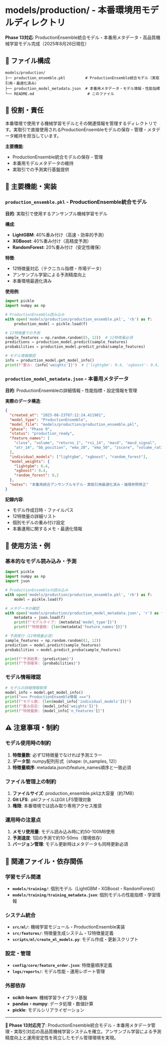 # models/production/ - 本番環境用モデルディレクトリ

**Phase 13対応**: ProductionEnsemble統合モデル・本番用メタデータ・高品質機械学習モデル完成（2025年8月26日現在）

## 📂 ファイル構成

```
models/production/
├── production_ensemble.pkl         # ProductionEnsemble統合モデル（実取引用・最適化済み）
├── production_model_metadata.json  # 本番用メタデータ・モデル情報・性能指標
└── README.md                        # このファイル
```

## 🎯 役割・責任

本番環境で使用する機械学習モデルとその関連情報を管理するディレクトリです。実取引で直接使用されるProductionEnsembleモデルの保存・管理・メタデータ維持を担当しています。

**主要機能**:
- ProductionEnsemble統合モデルの保存・管理
- 本番用モデルメタデータの維持
- 実取引での予測実行基盤提供

## 🔧 主要機能・実装

### `production_ensemble.pkl` - ProductionEnsemble統合モデル

**目的**: 実取引で使用するアンサンブル機械学習モデル

**構成**:
- **LightGBM**: 40%重み付け（高速・効率的予測）
- **XGBoost**: 40%重み付け（高精度予測）
- **RandomForest**: 20%重み付け（安定性確保）

**特徴**:
- 12特徴量対応（テクニカル指標・市場データ）
- アンサンブル学習による予測精度向上
- 本番環境最適化済み

**使用例**:
```python
import pickle
import numpy as np

# ProductionEnsemble読み込み
with open('models/production/production_ensemble.pkl', 'rb') as f:
    production_model = pickle.load(f)

# 12特徴量での予測
sample_features = np.random.random((5, 12))  # 12特徴量必須
predictions = production_model.predict(sample_features)
probabilities = production_model.predict_proba(sample_features)

# モデル情報確認
info = production_model.get_model_info()
print(f"重み: {info['weights']}")  # {'lightgbm': 0.4, 'xgboost': 0.4, 'random_forest': 0.2}
```

### `production_model_metadata.json` - 本番用メタデータ

**目的**: ProductionEnsembleの詳細情報・性能指標・設定情報を管理

**実際のデータ構造**:
```json
{
  "created_at": "2025-08-23T07:12:24.411981",
  "model_type": "ProductionEnsemble", 
  "model_file": "models/production/production_ensemble.pkl",
  "phase": "Phase 9",
  "status": "production_ready",
  "feature_names": [
    "close", "volume", "returns_1", "rsi_14", "macd", "macd_signal",
    "atr_14", "bb_position", "ema_20", "ema_50", "zscore", "volume_ratio"
  ],
  "individual_models": ["lightgbm", "xgboost", "random_forest"],
  "model_weights": {
    "lightgbm": 0.4,
    "xgboost": 0.4,
    "random_forest": 0.2
  },
  "notes": "本番用統合アンサンブルモデル・実取引用最適化済み・循環参照修正"
}
```

**記録内容**:
- モデル作成日時・ファイルパス
- 12特徴量の詳細リスト
- 個別モデルの重み付け設定
- 本番運用に関するメモ・最適化情報

## 📝 使用方法・例

### **基本的なモデル読み込み・予測**
```python
import pickle
import numpy as np
import json

# ProductionEnsembleの読み込み
with open('models/production/production_ensemble.pkl', 'rb') as f:
    model = pickle.load(f)

# メタデータの確認
with open('models/production/production_model_metadata.json', 'r') as f:
    metadata = json.load(f)
    print(f"モデルタイプ: {metadata['model_type']}")
    print(f"特徴量数: {len(metadata['feature_names'])}")

# 予測実行（12特徴量必須）
sample_features = np.random.random((1, 12))
prediction = model.predict(sample_features)
probabilities = model.predict_proba(sample_features)

print(f"予測結果: {prediction}")
print(f"予測確率: {probabilities}")
```

### **モデル情報確認**
```python
# モデルの詳細情報取得
model_info = model.get_model_info()
print("=== ProductionEnsemble情報 ===")
print(f"モデル数: {len(model_info['individual_models'])}")
print(f"重み設定: {model_info['weights']}")
print(f"特徴量数: {model_info['n_features']}")
```

## ⚠️ 注意事項・制約

### **モデル使用時の制約**
1. **特徴量数**: 必ず12特徴量でなければ予測エラー
2. **データ型**: numpy配列形式（shape: (n_samples, 12)）
3. **特徴量順序**: metadata.jsonのfeature_names順序と一致必須

### **ファイル管理上の制約**
1. **ファイルサイズ**: production_ensemble.pklは大容量（約7MB）
2. **Git LFS**: .pklファイルはGit LFS管理対象
3. **権限**: 本番環境では読み取り専用アクセス推奨

### **運用時の注意点**
1. **メモリ使用量**: モデル読み込み時に約50-100MB使用
2. **予測速度**: 1回の予測で約10-50ms（環境依存）
3. **バージョン管理**: モデル更新時はメタデータも同時更新必須

## 🔗 関連ファイル・依存関係

### **学習モデル関連**
- **`models/training/`**: 個別モデル（LightGBM・XGBoost・RandomForest）
- **`models/training/training_metadata.json`**: 個別モデルの性能指標・学習情報

### **システム統合**
- **`src/ml/`**: 機械学習モジュール・ProductionEnsemble実装
- **`src/features/`**: 特徴量生成システム・12特徴量定義
- **`scripts/ml/create_ml_models.py`**: モデル作成・更新スクリプト

### **設定・管理**
- **`config/core/feature_order.json`**: 特徴量順序定義
- **`logs/reports/`**: モデル性能・運用レポート管理

### **外部依存**
- **scikit-learn**: 機械学習ライブラリ基盤
- **pandas・numpy**: データ処理・数値計算
- **pickle**: モデルシリアライゼーション

---

**🎯 Phase 13対応完了**: ProductionEnsemble統合モデル・本番用メタデータ管理・実取引対応の高品質機械学習システムを確立。アンサンブル学習による予測精度向上と運用安定性を両立したモデル管理環境を実現。